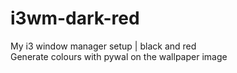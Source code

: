 # i3wm-dark-red
My i3 window manager setup | black and red   
Generate colours with pywal on the wallpaper image
